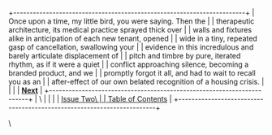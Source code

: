 +-----------------------------------------------------------------------+
| Once upon a time, my little bird, you were saying. Then the           |
| therapeutic architecture, its medical practice sprayed thick over     |
| walls and fixtures alike in anticipation of each new tenant, opened   |
| wide in a tiny, repeated gasp of cancellation, swallowing your        |
| evidence in this incredulous and barely articulate displacement of    |
| pitch and timbre by pure, iterated rhythm, as if it were a quiet      |
| conflict approaching silence, becoming a branded product, and we      |
| promptly forgot it all, and had to wait to recall you as an           |
| after-effect of our own belated recognition of a housing crisis.      |
|                                                                       |
| **[Next](brady_endnote.html)**                                        |
+-----------------------------------------------------------------------+
| \                                                                     |
|                                                                       |
| [Issue Two\                                                           |
| Table of Contents](../issuetwo_toc.html)                              |
+-----------------------------------------------------------------------+

\
